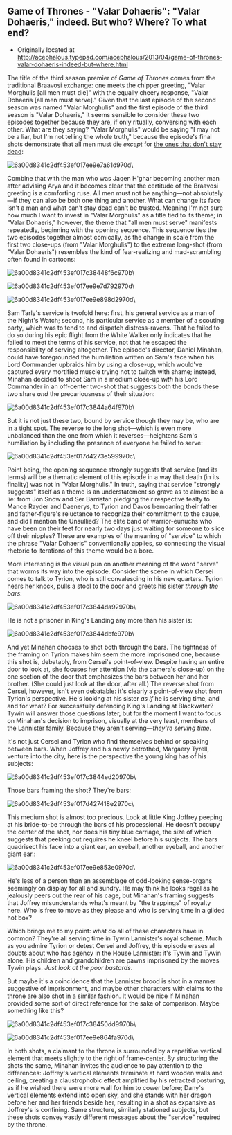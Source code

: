 ## Game of Thrones - "Valar Dohaeris": "Valar Dohaeris," indeed. But who? Where? To what end?

 * Originally located at http://acephalous.typepad.com/acephalous/2013/04/game-of-thrones-valar-dohaeris-indeed-but-where.html

The title of the third season premier of *Game of Thrones* comes from the traditional Braavosi exchange: one meets the chipper greeting, "Valar Morghulis [all men must die]" with the equally cheery response, "Valar Dohaeris [all men must serve]." Given that the last episode of the second season was named "Valar Morghulis" and the first episode of the third season is "Valar Dohaeris," it seems sensible to consider these two episodes together because they are, if only ritually, conversing with each other. What are they saying? "Valar Morghulis" would be saying "I may not be a liar, but I'm not telling the whole truth," because the episode's final shots demonstrate that all men must die *except* for [the ones that don't stay dead](http://gameofthrones.wikia.com/wiki/Wights):

![6a00d8341c2df453ef017ee9e7a61d970d](../../images/tv/game-of-thrones/valar-dohaeris/6a00d8341c2df453ef017ee9e7a61d970d.png)\ 

Combine that with the man who was Jaqen H'ghar becoming another man after advising Arya and it becomes clear that the certitude of the Braavosi greeting is a comforting ruse. All men must not be anything—not absolutely—if they can also be both one thing and another. What can change its face isn't a man and what can't stay dead can't be trusted. Meaning I'm not sure how much I want to invest in "Valar Morghulis" as a title tied to its theme; in "Valar Dohaeris," however, the theme that "all men must serve" manifests repeatedly, beginning with the opening sequence. This sequence ties the two episodes together almost comically, as the change in scale from the first two close-ups (from "Valar Morghulis") to the extreme long-shot (from "Valar Dohaeris") resembles the kind of fear-realizing and mad-scrambling often found in cartoons:

![6a00d8341c2df453ef017c38448f6c970b](../../images/tv/game-of-thrones/valar-dohaeris/6a00d8341c2df453ef017c38448f6c970b.png)\ 

![6a00d8341c2df453ef017ee9e7d792970d](../../images/tv/game-of-thrones/valar-dohaeris/6a00d8341c2df453ef017ee9e7d792970d.png)\ 

![6a00d8341c2df453ef017ee9e898d2970d](../../images/tv/game-of-thrones/valar-dohaeris/6a00d8341c2df453ef017ee9e898d2970d.png)\ 

Sam Tarly's service is twofold here: first, his general service as a man of the Night's Watch; second, his particular service as a member of a scouting party, which was to tend to and dispatch distress-ravens. That he failed to do so during his epic flight from the White Walker only indicates that he failed to meet the terms of his service, not that he escaped the responsibility of serving altogether. The episode's director, Daniel Minahan, could have foregrounded the humiliation written on Sam's face when his Lord Commander upbraids him by using a close-up, which would've captured every mortified muscle trying not to twitch with shame; instead, Minahan decided to shoot Sam in a medium close-up *with* his Lord Commander in an off-center two-shot that suggests both the bonds these two share *and* the precariousness of their situation:

![6a00d8341c2df453ef017c3844a64f970b](../../images/tv/game-of-thrones/valar-dohaeris/6a00d8341c2df453ef017c3844a64f970b.png)\ 

But it is not just these two, bound by service though they may be, who are [in a tight spot](http://youtu.be/9Dg6DpEAscU). The reverse to the long shot—which is even more unbalanced than the one from which it reverses—heightens Sam's humiliation by including the presence of everyone he failed to serve:

![6a00d8341c2df453ef017d4273e599970c](../../images/tv/game-of-thrones/valar-dohaeris/6a00d8341c2df453ef017d4273e599970c.png)\ 

Point being, the opening sequence strongly suggests that service (and its terms) will be a thematic element of this episode in a way that death (in its finality) was not in "Valar Morghulis." In truth, saying that service "strongly suggests" itself as a theme is an understatement so grave as to almost be a lie: from Jon Snow and Ser Barristan pledging their respective fealty to Mance Rayder and Daenerys, to Tyrion and Davos bemoaning their father and father-figure's reluctance to recognize their commitment to the cause, and did I mention the Unsullied? The elite band of warrior-eunuchs who have been on their feet for nearly two days just waiting for someone to slice off their nipples? These are examples of the meaning of "service" to which the phrase "Valar Dohaeris" conventionally applies, so connecting the visual rhetoric to iterations of this theme would be a bore.

More interesting is the visual pun on another meaning of the word "serve" that worms its way into the episode. Consider the scene in which Cersei comes to talk to Tyrion, who is still convalescing in his new quarters. Tyrion hears her knock, pulls a stool to the door and greets his sister *through the bars*:

![6a00d8341c2df453ef017c3844da92970b](../../images/tv/game-of-thrones/valar-dohaeris/6a00d8341c2df453ef017c3844da92970b.png)\ 

He is not a prisoner in King's Landing any more than his sister is:

![6a00d8341c2df453ef017c3844dbfe970b](../../images/tv/game-of-thrones/valar-dohaeris/6a00d8341c2df453ef017c3844dbfe970b.png)\ 

And yet Minahan chooses to shot both through the bars. The tightness of the framing on Tyrion makes him seem the more imprisoned one, because this shot is, debatably, from Cersei's point-of-view. Despite having an entire door to look at, she focuses her attention (via the camera's close-up) on the one section of the door that emphasizes the bars between her and her brother. (She could just look at the door, after all.) The reverse shot from Cersei, however, isn't even debatable: it's clearly a point-of-view shot from Tyrion's perspective. He's looking at his sister *as if* he is serving time, and and for what? For successfully defending King's Landing at Blackwater? Tywin will answer those questions later, but for the moment I want to focus on Minahan's decision to imprison, visually at the very least, members of the Lannister family. Because they aren't serving—*they're serving time*.

It's not just Cersei and Tyrion who find themselves behind or speaking between bars. When Joffrey and his newly betrothed, Margaery Tyrell, venture into the city, here is the perspective the young king has of his subjects:

![6a00d8341c2df453ef017c3844ed20970b](../../images/tv/game-of-thrones/valar-dohaeris/6a00d8341c2df453ef017c3844ed20970b.png)\ 

Those bars framing the shot? They're bars:

![6a00d8341c2df453ef017d427418e2970c](../../images/tv/game-of-thrones/valar-dohaeris/6a00d8341c2df453ef017d427418e2970c.png)\ 

This medium shot is almost too precious. Look at little King Joffrey peeping at his bride-to-be through the bars of his processional. He doesn't occupy the center of the shot, nor does his tiny blue carriage, the size of which suggests that peeking out requires he kneel before his subjects. The bars quadrisect his face into a giant ear, an eyeball, another eyeball, and another giant ear.:

![6a00d8341c2df453ef017ee9e853e0970d](../../images/tv/game-of-thrones/valar-dohaeris/6a00d8341c2df453ef017ee9e853e0970d.png)\ 

He's less of a person than an assemblage of odd-looking sense-organs seemingly on display for all and sundry. He may think he looks regal as he jealously peers out the rear of his cage, but Minahan's framing suggests that Joffrey misunderstands what's meant by "the trappings" of royalty here. Who is free to move as they please and who is serving time in a gilded hot box?

Which brings me to my point: what do all of these characters have in common? They're all serving time in Tywin Lannister's royal scheme. Much as you admire Tyrion or detest Cersei and Joffrey, this episode erases all doubts about who has agency in the House Lannister: it's Tywin and Tywin alone. His children and grandchildren are pawns imprisoned by the moves Tywin plays. *Just look at the poor bastards*.

But maybe it's a coincidence that the Lannister brood is shot in a manner suggestive of imprisonment, and maybe other characters with claims to the throne are also shot in a similar fashion. It would be nice if Minahan provided some sort of direct reference for the sake of comparison. Maybe something like this?

![6a00d8341c2df453ef017c38450dd9970b](../../images/tv/game-of-thrones/valar-dohaeris/6a00d8341c2df453ef017c38450dd9970b.png)\ 

![6a00d8341c2df453ef017ee9e864fa970d](../../images/tv/game-of-thrones/valar-dohaeris/6a00d8341c2df453ef017ee9e864fa970d.png)\ 

In both shots, a claimant to the throne is surrounded by a repetitive vertical element that meets slightly to the right of frame-center. By structuring the shots the same, Minahan invites the audience to pay attention to the differences: Joffrey's vertical elements terminate at hard wooden walls and ceiling, creating a claustrophobic effect amplified by his retracted posturing, as if he wished there were more wall for him to cower before; Dany's vertical elements extend into open sky, and she stands with her dragon before her and her friends beside her, resulting in a shot as expansive as Joffrey's is confining. Same structure, similarly stationed subjects, but these shots convey vastly different messages about the "service" required by the throne.
